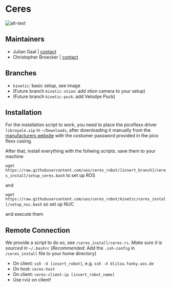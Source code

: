 # Ceres

![alt-text](http://i.imgur.com/jh4v97F.jpg)

## Maintainers
* Julian Gaal | [contact](mailto:gjulian@uos.de)
* Christopher Broecker | [contact](mailto:chbroecker@uos.de)

## Branches
* `kinetic`: basic setup, see image
* (Future branch `kinetic-xtion`: add xtion camera to your setup)
* (Future branch `kinetic-puck`: add Velodye Puck)

## Installation
For the installation script to work, you need to place the picoflexx driver `libroyale.zip` in `~/Downloads`, after downloading it manually from the [manufacturers website](http://pmdtec.com/picofamily/software/) with the costumer password provided in the pico flexx casing.

After that, install everything with the follwing scripts. save them to your machine 

`wget https://raw.githubusercontent.com/uos/ceres_robot/[insert_branch]/ceres_install/setup_ceres.bash` to set up ROS

and

`wget https://raw.githubusercontent.com/uos/ceres_robot/kinetic/ceres_install/setup_nuc.bash` so set up NUC

and execute them

## Remote Connection
We provide a script to do so, see `/ceres_install/ceres.rc`. *Make sure it is sourced in `~/.bashrc`*
(*Recommended*: Add the `.ssh-config` in `/ceres_install` file to your home directory)

* On client: `ssh -X [insert_robot]`, e.g. `ssh -X blitza.funky.uos.de`
* On host:   `ceres-host`
* On client: `ceres-client-ip [insert_robot_name]`
* Use rviz on client!



